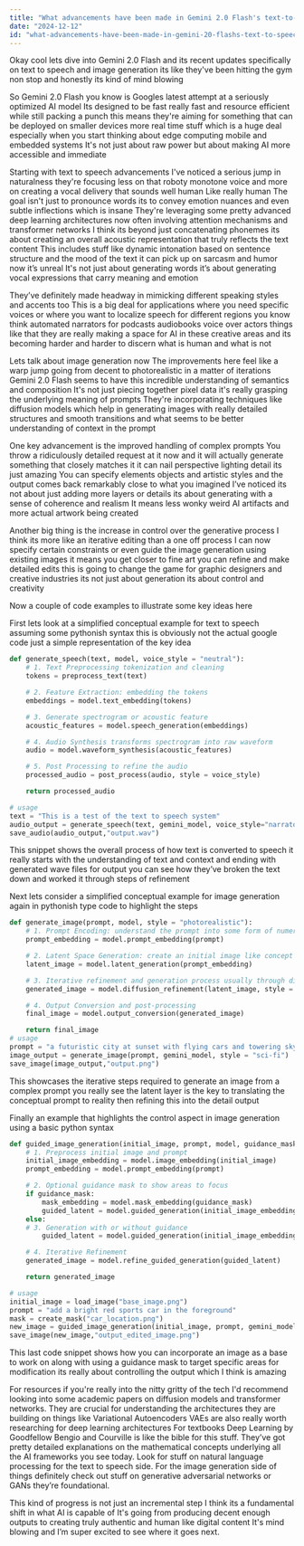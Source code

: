 ```yaml
---
title: "What advancements have been made in Gemini 2.0 Flash's text-to-speech and image generation capabilities?"
date: "2024-12-12"
id: "what-advancements-have-been-made-in-gemini-20-flashs-text-to-speech-and-image-generation-capabilities"
---
```


Okay cool lets dive into Gemini 2.0 Flash and its recent updates specifically on text to speech and image generation its like they've been hitting the gym non stop and honestly its kind of mind blowing

So Gemini 2.0 Flash you know is Googles latest attempt at a seriously optimized AI model Its designed to be fast really fast and resource efficient while still packing a punch this means they're aiming for something that can be deployed on smaller devices more real time stuff which is a huge deal especially when you start thinking about edge computing mobile and embedded systems It's not just about raw power but about making AI more accessible and immediate

Starting with text to speech advancements I've noticed a serious jump in naturalness they're focusing less on that roboty monotone voice and more on creating a vocal delivery that sounds well human Like really human The goal isn't just to pronounce words its to convey emotion nuances and even subtle inflections which is insane They're leveraging some pretty advanced deep learning architectures now often involving attention mechanisms and transformer networks I think its beyond just concatenating phonemes its about creating an overall acoustic representation that truly reflects the text content This includes stuff like dynamic intonation based on sentence structure and the mood of the text it can pick up on sarcasm and humor now it’s unreal It's not just about generating words it’s about generating vocal expressions that carry meaning and emotion

They’ve definitely made headway in mimicking different speaking styles and accents too This is a big deal for applications where you need specific voices or where you want to localize speech for different regions you know think automated narrators for podcasts audiobooks voice over actors things like that they are really making a space for AI in these creative areas and its becoming harder and harder to discern what is human and what is not

Lets talk about image generation now The improvements here feel like a warp jump going from decent to photorealistic in a matter of iterations Gemini 2.0 Flash seems to have this incredible understanding of semantics and composition It's not just piecing together pixel data it's really grasping the underlying meaning of prompts They're incorporating techniques like diffusion models which help in generating images with really detailed structures and smooth transitions and what seems to be better understanding of context in the prompt

One key advancement is the improved handling of complex prompts You throw a ridiculously detailed request at it now and it will actually generate something that closely matches it it can nail perspective lighting detail its just amazing You can specify elements objects and artistic styles and the output comes back remarkably close to what you imagined I’ve noticed its not about just adding more layers or details its about generating with a sense of coherence and realism It means less wonky weird AI artifacts and more actual artwork being created

Another big thing is the increase in control over the generative process I think its more like an iterative editing than a one off process I can now specify certain constraints or even guide the image generation using existing images it means you get closer to fine art you can refine and make detailed edits this is going to change the game for graphic designers and creative industries its not just about generation its about control and creativity

Now a couple of code examples to illustrate some key ideas here

First lets look at a simplified conceptual example for text to speech assuming some pythonish syntax this is obviously not the actual google code just a simple representation of the key idea

```python
def generate_speech(text, model, voice_style = "neutral"):
    # 1. Text Preprocessing tokenization and cleaning
    tokens = preprocess_text(text)

    # 2. Feature Extraction: embedding the tokens
    embeddings = model.text_embedding(tokens)

    # 3. Generate spectrogram or acoustic feature
    acoustic_features = model.speech_generation(embeddings)

    # 4. Audio Synthesis transforms spectrogram into raw waveform
    audio = model.waveform_synthesis(acoustic_features)

    # 5. Post Processing to refine the audio
    processed_audio = post_process(audio, style = voice_style)

    return processed_audio

# usage
text = "This is a test of the text to speech system"
audio_output = generate_speech(text, gemini_model, voice_style="narrator")
save_audio(audio_output,"output.wav")
```

This snippet shows the overall process of how text is converted to speech it really starts with the understanding of text and context and ending with generated wave files for output you can see how they’ve broken the text down and worked it through steps of refinement

Next lets consider a simplified conceptual example for image generation again in pythonish type code to highlight the steps

```python
def generate_image(prompt, model, style = "photorealistic"):
    # 1. Prompt Encoding: understand the prompt into some form of numerical representation
    prompt_embedding = model.prompt_embedding(prompt)

    # 2. Latent Space Generation: create an initial image like concept in a latent space
    latent_image = model.latent_generation(prompt_embedding)

    # 3. Iterative refinement and generation process usually through diffusion models
    generated_image = model.diffusion_refinement(latent_image, style = style)

    # 4. Output Conversion and post-processing
    final_image = model.output_conversion(generated_image)

    return final_image
# usage
prompt = "a futuristic city at sunset with flying cars and towering skyscrapers"
image_output = generate_image(prompt, gemini_model, style = "sci-fi")
save_image(image_output,"output.png")
```
This showcases the iterative steps required to generate an image from a complex prompt you really see the latent layer is the key to translating the conceptual prompt to reality then refining this into the detail output

Finally an example that highlights the control aspect in image generation using a basic python syntax

```python
def guided_image_generation(initial_image, prompt, model, guidance_mask=None):
    # 1. Preprocess initial image and prompt
    initial_image_embedding = model.image_embedding(initial_image)
    prompt_embedding = model.prompt_embedding(prompt)

    # 2. Optional guidance mask to show areas to focus
    if guidance_mask:
        mask_embedding = model.mask_embedding(guidance_mask)
        guided_latent = model.guided_generation(initial_image_embedding, prompt_embedding, mask_embedding)
    else:
    # 3. Generation with or without guidance
        guided_latent = model.guided_generation(initial_image_embedding, prompt_embedding)

    # 4. Iterative Refinement
    generated_image = model.refine_guided_generation(guided_latent)

    return generated_image

# usage
initial_image = load_image("base_image.png")
prompt = "add a bright red sports car in the foreground"
mask = create_mask("car_location.png")
new_image = guided_image_generation(initial_image, prompt, gemini_model, guidance_mask=mask)
save_image(new_image,"output_edited_image.png")
```

This last code snippet shows how you can incorporate an image as a base to work on along with using a guidance mask to target specific areas for modification its really about controlling the output which I think is amazing

For resources if you're really into the nitty gritty of the tech I'd recommend looking into some academic papers on diffusion models and transformer networks. They are crucial for understanding the architectures they are building on things like Variational Autoencoders VAEs are also really worth researching for deep learning architectures For textbooks Deep Learning by Goodfellow Bengio and Courville is like the bible for this stuff. They’ve got pretty detailed explanations on the mathematical concepts underlying all the AI frameworks you see today. Look for stuff on natural language processing for the text to speech side. For the image generation side of things definitely check out stuff on generative adversarial networks or GANs they’re foundational.

This kind of progress is not just an incremental step I think its a fundamental shift in what AI is capable of It's going from producing decent enough outputs to creating truly authentic and human like digital content It's mind blowing and I’m super excited to see where it goes next.
